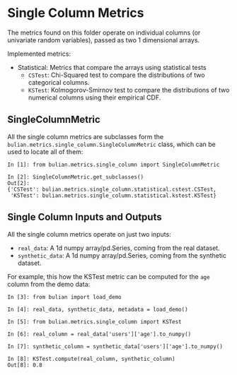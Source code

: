# Single Column Metrics

The metrics found on this folder operate on individual columns (or univariate random variables),
passed as two 1 dimensional arrays.

Implemented metrics:

* Statistical: Metrics that compare the arrays using statistical tests
    * `CSTest`: Chi-Squared test to compare the distributions of two categorical columns.
    * `KSTest`: Kolmogorov-Smirnov test to compare the distributions of two numerical columns using
      their empirical CDF.

## SingleColumnMetric

All the single column metrics are subclasses form the `bulian.metrics.single_column.SingleColumnMetric`
class, which can be used to locate all of them:

```python3
In [1]: from bulian.metrics.single_column import SingleColumnMetric

In [2]: SingleColumnMetric.get_subclasses()
Out[2]:
{'CSTest': bulian.metrics.single_column.statistical.cstest.CSTest,
 'KSTest': bulian.metrics.single_column.statistical.kstest.KSTest}
```

## Single Column Inputs and Outputs

All the single column metrics operate on just two inputs:

* `real_data`: A 1d numpy array/pd.Series, coming from the real dataset.
* `synthetic_data`: A 1d numpy array/pd.Series, coming from the synthetic dataset.

For example, this how the KSTest metric can be computed for the `age` column
from the demo data:

```python3
In [3]: from bulian import load_demo

In [4]: real_data, synthetic_data, metadata = load_demo()

In [5]: from bulian.metrics.single_column import KSTest

In [6]: real_column = real_data['users']['age'].to_numpy()

In [7]: synthetic_column = synthetic_data['users']['age'].to_numpy()

In [8]: KSTest.compute(real_column, synthetic_column)
Out[8]: 0.8
```
